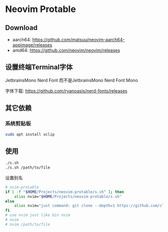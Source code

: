 # Neovim Protable

## Download
- aarch64: https://github.com/matsuu/neovim-aarch64-appimage/releases
- amd64: https://github.com/neovim/neovim/releases

## 设置终端Terminal字体

JetbrainsMono Nerd Font 而不是JetbrainsMono Nerd Font Mono

字体下载: https://github.com/ryanoasis/nerd-fonts/releases

## 其它依赖

### 系统剪贴板
```bash
sudo apt install xclip
```

## 使用
```bash
./s.sh
./s.sh /path/to/file
```
设置别名
```bash
# nvim-protable
if [ -f "$HOME/Projects/neovim-protable/s.sh" ]; then
    alias nvim="$HOME/Projects/neovim-protable/s.sh"
else
    alias nvim="just command: git clone --depth=1 https://github.com/clh021/neovim-protable.git"
fi
# use nvim just like bin nvim
# nvim
# nvim /path/to/file
```
